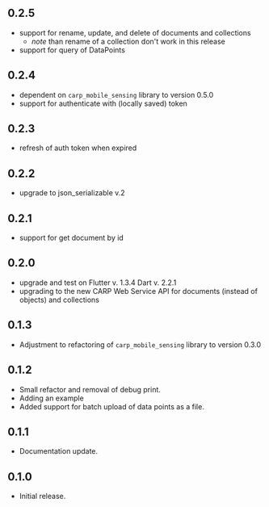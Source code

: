 ## 0.2.5
* support for rename, update, and delete of documents and collections
  * _note_ than rename of a collection don't work in this release
* support for query of DataPoints

## 0.2.4
* dependent on `carp_mobile_sensing` library to version 0.5.0
* support for authenticate with (locally saved) token

## 0.2.3
* refresh of auth token when expired

## 0.2.2
* upgrade to json_serializable v.2

## 0.2.1
* support for get document by id

## 0.2.0
* upgrade and test on Flutter v. 1.3.4 Dart v. 2.2.1 
* upgrading to the new CARP Web Service API for documents (instead of objects) and collections

## 0.1.3
* Adjustment to refactoring of `carp_mobile_sensing` library to version 0.3.0

## 0.1.2
* Small refactor and removal of debug print.
* Adding an example
* Added support for batch upload of data points as a file.

## 0.1.1
* Documentation update.

## 0.1.0 
* Initial release.
